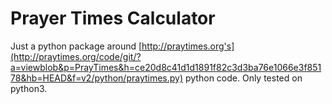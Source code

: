 # Prayer Times Calculator

Just a python package around [http://praytimes.org's](http://praytimes.org/code/git/?a=viewblob&p=PrayTimes&h=ce20d8c41d1d1891f82c3d3ba76e1066e3f85178&hb=HEAD&f=v2/python/praytimes.py) python code.  Only tested on python3.